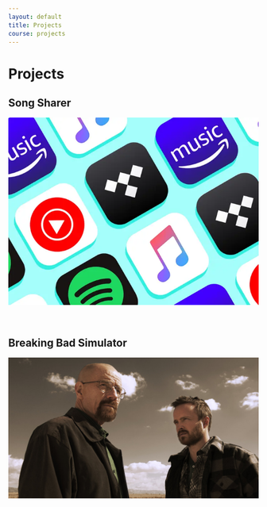 ```yaml
---
layout: default
title: Projects
course: projects
---
```


# Projects
## Song Sharer
<a href="{{site.baseurl}}/data/songs"><img src="images/music-recommender.png"></a>

&nbsp;
&nbsp;
&nbsp;
&nbsp;
&nbsp;
## Breaking Bad Simulator
<a href="{{site.baseurl}}/final-desert"><img src="images/page.jpeg"></a>

